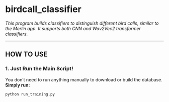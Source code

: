 # birdcall_classifier

*This program builds classifiers to distinguish different bird calls, similar to the Merlin app. It supports both CNN and Wav2Vec2 transformer classifiers.*

---

## HOW TO USE

### 1. **Just Run the Main Script!**

You don’t need to run anything manually to download or build the database.  
**Simply run:**

```bash
python run_training.py

